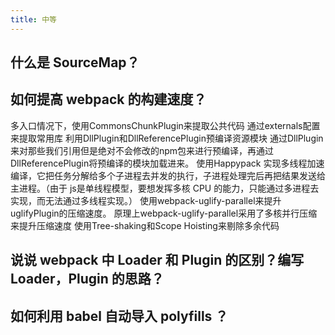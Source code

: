 ```yaml
---
title: 中等
---
```


## 什么是 SourceMap？

<Answer>

</Answer>

## 如何提高 webpack 的构建速度？

<Answer>

多入口情况下，使用CommonsChunkPlugin来提取公共代码
通过externals配置来提取常用库
利用DllPlugin和DllReferencePlugin预编译资源模块 通过DllPlugin来对那些我们引用但是绝对不会修改的npm包来进行预编译，再通过DllReferencePlugin将预编译的模块加载进来。
使用Happypack 实现多线程加速编译，它把任务分解给多个子进程去并发的执行，子进程处理完后再把结果发送给主进程。（由于 js是单线程模型，要想发挥多核 CPU 的能力，只能通过多进程去实现，而无法通过多线程实现。）
使用webpack-uglify-parallel来提升uglifyPlugin的压缩速度。 原理上webpack-uglify-parallel采用了多核并行压缩来提升压缩速度
使用Tree-shaking和Scope Hoisting来剔除多余代码

</Answer>

## 说说 webpack 中 Loader 和 Plugin 的区别？编写 Loader，Plugin 的思路？

<Answer>

</Answer>

## 如何利用 babel 自动导入 polyfills ？

<Answer>

</Answer>
